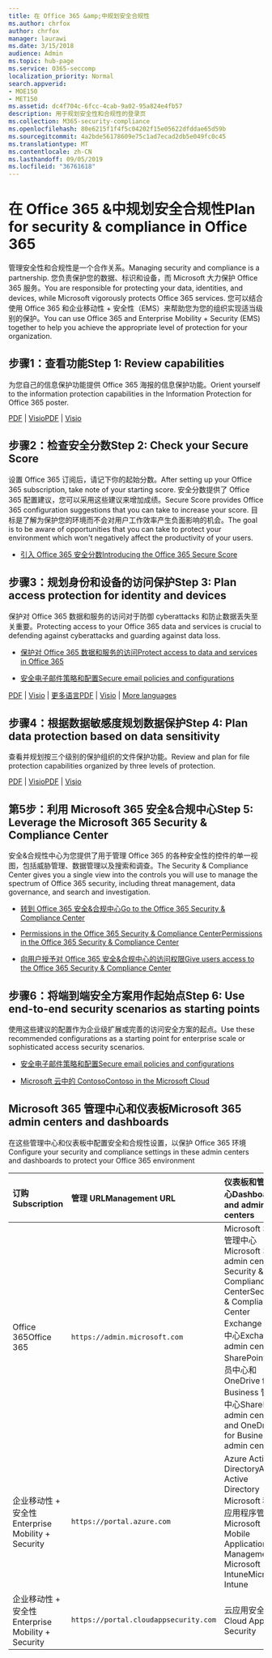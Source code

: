 ```yaml
---
title: 在 Office 365 &amp;中规划安全合规性
ms.author: chrfox
author: chrfox
manager: laurawi
ms.date: 3/15/2018
audience: Admin
ms.topic: hub-page
ms.service: O365-seccomp
localization_priority: Normal
search.appverid:
- MOE150
- MET150
ms.assetid: dc4f704c-6fcc-4cab-9a02-95a824e4fb57
description: 用于规划安全性和合规性的登录页
ms.collection: M365-security-compliance
ms.openlocfilehash: 80e6215f1f4f5c04202f15e05622dfddae65d59b
ms.sourcegitcommit: 4a2bde56178609e75c1ad7ecad2db5e049fc0c45
ms.translationtype: MT
ms.contentlocale: zh-CN
ms.lasthandoff: 09/05/2019
ms.locfileid: "36761618"
---
```

# <a name="plan-for-security-amp-compliance-in-office-365"></a><span data-ttu-id="da92f-103">在 Office 365 &amp;中规划安全合规性</span><span class="sxs-lookup"><span data-stu-id="da92f-103">Plan for security &amp; compliance in Office 365</span></span>

<span data-ttu-id="da92f-104">管理安全性和合规性是一个合作关系。</span><span class="sxs-lookup"><span data-stu-id="da92f-104">Managing security and compliance is a partnership.</span></span> <span data-ttu-id="da92f-105">您负责保护您的数据、标识和设备，而 Microsoft 大力保护 Office 365 服务。</span><span class="sxs-lookup"><span data-stu-id="da92f-105">You are responsible for protecting your data, identities, and devices, while Microsoft vigorously protects Office 365 services.</span></span> <span data-ttu-id="da92f-106">您可以结合使用 Office 365 和企业移动性 + 安全性（EMS）来帮助您为您的组织实现适当级别的保护。</span><span class="sxs-lookup"><span data-stu-id="da92f-106">You can use Office 365 and Enterprise Mobility + Security (EMS) together to help you achieve the appropriate level of protection for your organization.</span></span>
  
## <a name="step-1-review-capabilities"></a><span data-ttu-id="da92f-107">步骤1：查看功能</span><span class="sxs-lookup"><span data-stu-id="da92f-107">Step 1: Review capabilities</span></span>

<span data-ttu-id="da92f-108">为您自己的信息保护功能提供 Office 365 海报的信息保护功能。</span><span class="sxs-lookup"><span data-stu-id="da92f-108">Orient yourself to the information protection capabilities in the Information Protection for Office 365 poster.</span></span> 
  
<span data-ttu-id="da92f-109">[PDF](https://download.microsoft.com/download/2/3/D/23D91386-8349-4F7A-9470-FD5AED861F16/MSFT_cloud_architecture_informationprotection.pdf) | [Visio](https://download.microsoft.com/download/2/3/D/23D91386-8349-4F7A-9470-FD5AED861F16/MSFT_cloud_architecture_informationprotection.vsd)</span><span class="sxs-lookup"><span data-stu-id="da92f-109">[PDF](https://download.microsoft.com/download/2/3/D/23D91386-8349-4F7A-9470-FD5AED861F16/MSFT_cloud_architecture_informationprotection.pdf) | [Visio](https://download.microsoft.com/download/2/3/D/23D91386-8349-4F7A-9470-FD5AED861F16/MSFT_cloud_architecture_informationprotection.vsd)</span></span>
  
## <a name="step-2-check-your-secure-score"></a><span data-ttu-id="da92f-110">步骤2：检查安全分数</span><span class="sxs-lookup"><span data-stu-id="da92f-110">Step 2: Check your Secure Score</span></span>

<span data-ttu-id="da92f-111">设置 Office 365 订阅后，请记下你的起始分数。</span><span class="sxs-lookup"><span data-stu-id="da92f-111">After setting up your Office 365 subscription, take note of your starting score.</span></span> <span data-ttu-id="da92f-112">安全分数提供了 Office 365 配置建议，您可以采用这些建议来增加成绩。</span><span class="sxs-lookup"><span data-stu-id="da92f-112">Secure Score provides Office 365 configuration suggestions that you can take to increase your score.</span></span> <span data-ttu-id="da92f-113">目标是了解为保护您的环境而不会对用户工作效率产生负面影响的机会。</span><span class="sxs-lookup"><span data-stu-id="da92f-113">The goal is to be aware of opportunities that you can take to protect your environment which won't negatively affect the productivity of your users.</span></span>
  
- [<span data-ttu-id="da92f-114">引入 Office 365 安全分数</span><span class="sxs-lookup"><span data-stu-id="da92f-114">Introducing the Office 365 Secure Score</span></span>](microsoft-secure-score.md)
    
## <a name="step-3-plan-access-protection-for-identity-and-devices"></a><span data-ttu-id="da92f-115">步骤3：规划身份和设备的访问保护</span><span class="sxs-lookup"><span data-stu-id="da92f-115">Step 3: Plan access protection for identity and devices</span></span>

<span data-ttu-id="da92f-116">保护对 Office 365 数据和服务的访问对于防御 cyberattacks 和防止数据丢失至关重要。</span><span class="sxs-lookup"><span data-stu-id="da92f-116">Protecting access to your Office 365 data and services is crucial to defending against cyberattacks and guarding against data loss.</span></span>
  
- [<span data-ttu-id="da92f-117">保护对 Office 365 数据和服务的访问</span><span class="sxs-lookup"><span data-stu-id="da92f-117">Protect access to data and services in Office 365</span></span>](protect-access-to-data-and-services.md)
    
- [<span data-ttu-id="da92f-118">安全电子邮件策略和配置</span><span class="sxs-lookup"><span data-stu-id="da92f-118">Secure email policies and configurations</span></span>](https://docs.microsoft.com/microsoft-365/enterprise/secure-email-recommended-policies)
    
<span data-ttu-id="da92f-119">[PDF](https://go.microsoft.com/fwlink/p/?linkid=841656) | [Visio](https://go.microsoft.com/fwlink/p/?linkid=841657) | [更多语言](https://www.microsoft.com/download/details.aspx?id=55032)</span><span class="sxs-lookup"><span data-stu-id="da92f-119">[PDF](https://go.microsoft.com/fwlink/p/?linkid=841656) | [Visio](https://go.microsoft.com/fwlink/p/?linkid=841657) | [More languages](https://www.microsoft.com/download/details.aspx?id=55032)</span></span>
  
## <a name="step-4-plan-data-protection-based-on-data-sensitivity"></a><span data-ttu-id="da92f-120">步骤4：根据数据敏感度规划数据保护</span><span class="sxs-lookup"><span data-stu-id="da92f-120">Step 4: Plan data protection based on data sensitivity</span></span>

<span data-ttu-id="da92f-121">查看并规划按三个级别的保护组织的文件保护功能。</span><span class="sxs-lookup"><span data-stu-id="da92f-121">Review and plan for file protection capabilities organized by three levels of protection.</span></span>
  
<span data-ttu-id="da92f-122">[PDF](http://download.microsoft.com/download/7/8/9/789645A5-BD10-4541-BC33-F8D1EFF5E911/MSFT_cloud_architecture_O365%20file%20protection.pdf) | [Visio](http://download.microsoft.com/download/7/8/9/789645A5-BD10-4541-BC33-F8D1EFF5E911/MSFT_cloud_architecture_O365%20file%20protection.vsdx)</span><span class="sxs-lookup"><span data-stu-id="da92f-122">[PDF](http://download.microsoft.com/download/7/8/9/789645A5-BD10-4541-BC33-F8D1EFF5E911/MSFT_cloud_architecture_O365%20file%20protection.pdf) | [Visio](http://download.microsoft.com/download/7/8/9/789645A5-BD10-4541-BC33-F8D1EFF5E911/MSFT_cloud_architecture_O365%20file%20protection.vsdx)</span></span>
  
## <a name="step-5-leverage-the-microsoft-365-security-amp-compliance-center"></a><span data-ttu-id="da92f-123">第5步：利用 Microsoft 365 安全&amp;合规中心</span><span class="sxs-lookup"><span data-stu-id="da92f-123">Step 5: Leverage the Microsoft 365 Security &amp; Compliance Center</span></span>

<span data-ttu-id="da92f-124">安全&amp;合规性中心为您提供了用于管理 Office 365 的各种安全性的控件的单一视图，包括威胁管理、数据管理以及搜索和调查。</span><span class="sxs-lookup"><span data-stu-id="da92f-124">The Security &amp; Compliance Center gives you a single view into the controls you will use to manage the spectrum of Office 365 security, including threat management, data governance, and search and investigation.</span></span> 
  
- [<span data-ttu-id="da92f-125">转到 Office 365 安全&amp;合规中心</span><span class="sxs-lookup"><span data-stu-id="da92f-125">Go to the Office 365 Security &amp; Compliance Center</span></span>](go-to-the-securitycompliance-center.md)
    
- [<span data-ttu-id="da92f-126">Permissions in the Office 365 Security &amp; Compliance Center</span><span class="sxs-lookup"><span data-stu-id="da92f-126">Permissions in the Office 365 Security &amp; Compliance Center</span></span>](permissions-in-the-security-and-compliance-center.md)
    
- [<span data-ttu-id="da92f-127">向用户授予对 Office 365 安全&amp;合规中心的访问权限</span><span class="sxs-lookup"><span data-stu-id="da92f-127">Give users access to the Office 365 Security &amp; Compliance Center</span></span>](grant-access-to-the-security-and-compliance-center.md)
    
## <a name="step-6-use-end-to-end-security-scenarios-as-starting-points"></a><span data-ttu-id="da92f-128">步骤6：将端到端安全方案用作起始点</span><span class="sxs-lookup"><span data-stu-id="da92f-128">Step 6: Use end-to-end security scenarios as starting points</span></span>

<span data-ttu-id="da92f-129">使用这些建议的配置作为企业级扩展或完善的访问安全方案的起点。</span><span class="sxs-lookup"><span data-stu-id="da92f-129">Use these recommended configurations as a starting point for enterprise scale or sophisticated access security scenarios.</span></span>
  
- [<span data-ttu-id="da92f-130">安全电子邮件策略和配置</span><span class="sxs-lookup"><span data-stu-id="da92f-130">Secure email policies and configurations</span></span>](https://docs.microsoft.com/microsoft-365/enterprise/secure-email-recommended-policies)
    
- [<span data-ttu-id="da92f-131">Microsoft 云中的 Contoso</span><span class="sxs-lookup"><span data-stu-id="da92f-131">Contoso in the Microsoft Cloud</span></span>](http://aka.ms/cloudarchcontoso)
    
## <a name="microsoft-365-admin-centers-and-dashboards"></a><span data-ttu-id="da92f-132">Microsoft 365 管理中心和仪表板</span><span class="sxs-lookup"><span data-stu-id="da92f-132">Microsoft 365 admin centers and dashboards</span></span>

<span data-ttu-id="da92f-133">在这些管理中心和仪表板中配置安全和合规性设置，以保护 Office 365 环境</span><span class="sxs-lookup"><span data-stu-id="da92f-133">Configure your security and compliance settings in these admin centers and dashboards to protect your Office 365 environment</span></span>
  
|<span data-ttu-id="da92f-134">**订购**</span><span class="sxs-lookup"><span data-stu-id="da92f-134">**Subscription**</span></span>|<span data-ttu-id="da92f-135">**管理 URL**</span><span class="sxs-lookup"><span data-stu-id="da92f-135">**Management URL**</span></span>|<span data-ttu-id="da92f-136">**仪表板和管理中心**</span><span class="sxs-lookup"><span data-stu-id="da92f-136">**Dashboards and admin centers**</span></span>|
|:-----|:-----|:-----|
|<span data-ttu-id="da92f-137">Office 365</span><span class="sxs-lookup"><span data-stu-id="da92f-137">Office 365</span></span>  <br/> |`https://admin.microsoft.com`  <br/> | <span data-ttu-id="da92f-138">Microsoft 365 管理中心</span><span class="sxs-lookup"><span data-stu-id="da92f-138">Microsoft 365 admin center</span></span>  <br/>  <span data-ttu-id="da92f-139">Security &amp; Compliance Center</span><span class="sxs-lookup"><span data-stu-id="da92f-139">Security &amp; Compliance Center</span></span>  <br/>  <span data-ttu-id="da92f-140">Exchange 管理中心</span><span class="sxs-lookup"><span data-stu-id="da92f-140">Exchange admin center</span></span>  <br/>  <span data-ttu-id="da92f-141">SharePoint 管理员中心和 OneDrive for Business 管理中心</span><span class="sxs-lookup"><span data-stu-id="da92f-141">SharePoint admin center and OneDrive for Business admin center</span></span>  <br/> |
|<span data-ttu-id="da92f-142">企业移动性 + 安全性</span><span class="sxs-lookup"><span data-stu-id="da92f-142">Enterprise Mobility + Security</span></span>  <br/> |`https://portal.azure.com`  <br/> | <span data-ttu-id="da92f-143">Azure Active Directory</span><span class="sxs-lookup"><span data-stu-id="da92f-143">Azure Active Directory</span></span>  <br/>  <span data-ttu-id="da92f-144">Microsoft 移动应用程序管理</span><span class="sxs-lookup"><span data-stu-id="da92f-144">Microsoft Mobile Application Management</span></span>  <br/>  <span data-ttu-id="da92f-145">Microsoft Intune</span><span class="sxs-lookup"><span data-stu-id="da92f-145">Microsoft Intune</span></span>  <br/> |
|<span data-ttu-id="da92f-146">企业移动性 + 安全性</span><span class="sxs-lookup"><span data-stu-id="da92f-146">Enterprise Mobility + Security</span></span>  <br/> |`https://portal.cloudappsecurity.com`  <br/> | <span data-ttu-id="da92f-147">云应用安全</span><span class="sxs-lookup"><span data-stu-id="da92f-147">Cloud App Security</span></span>  <br/> |
   

